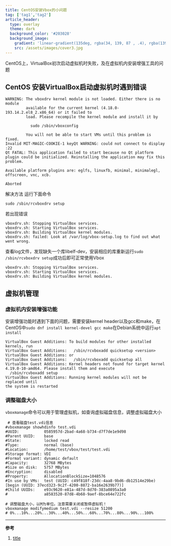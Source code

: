 ```yaml
---
title: CentOS安装Vbox的小问题
tag: ['tag1','tag2']
article_header:
  type: overlay
  theme: dark
  background_color: '#203028'
  background_image:
    gradient: 'linear-gradient(135deg, rgba(34, 139, 87 , .4), rgba(139, 34, 139, .4))'
    src: /assets/images/cover3.jpg
---
```


CentOS上，VirtualBox初次启动虚拟机时失败，及在虚拟机内安装增强工具的问题

<!--more-->

## CentOS 安装VirtualBox启动虚拟机时遇到错误
```
WARNING: The vboxdrv kernel module is not loaded. Either there is no module
         available for the current kernel (4.18.0-193.14.2.el8_2.x86_64) or it failed to
         load. Please recompile the kernel module and install it by

           sudo /sbin/vboxconfig

         You will not be able to start VMs until this problem is fixed.
Invalid MIT-MAGIC-COOKIE-1 keyQt WARNING: could not connect to display :22
Qt FATAL: This application failed to start because no Qt platform plugin could be initialized. Reinstalling the application may fix this problem.

Available platform plugins are: eglfs, linuxfb, minimal, minimalegl, offscreen, vnc, xcb.

Aborted

```
解决方法
运行下面命令

```
sudo /sbin/rcvboxdrv setup
```
若出现错误
```
vboxdrv.sh: Stopping VirtualBox services.
vboxdrv.sh: Starting VirtualBox services.
vboxdrv.sh: Building VirtualBox kernel modules.
vboxdrv.sh: failed: Look at /var/log/vbox-setup.log to find out what went wrong.
```
查看log文件，发现缺失一个库libelf-dev，安装相应的库重新运行`sudo /sbin/rcvboxdrv setup`成功后即可正常使用Vbox
```
vboxdrv.sh: Stopping VirtualBox services.
vboxdrv.sh: Starting VirtualBox services.
vboxdrv.sh: Building VirtualBox kernel modules.
```
## 虚拟机管理

### 虚拟机内安装增强功能
安装增强功能时遇到下面的问题，需要安装kernel header以及gcc和make，在CentOS中`sudo dnf install kernel-devel gcc make`在Debian系统中运行`apt install` 
```shell
VirtualBox Guest Additions: To build modules for other installed kernels, run
VirtualBox Guest Additions:   /sbin/rcvboxadd quicksetup <version>
VirtualBox Guest Additions: or
VirtualBox Guest Additions:   /sbin/rcvboxadd quicksetup all
VirtualBox Guest Additions: Kernel headers not found for target kernel 
4.19.0-10-amd64. Please install them and execute
  /sbin/rcvboxadd setup
VirtualBox Guest Additions: Running kernel modules will not be replaced until 
the system is restarted
```
### 调整磁盘大小
`vboxmanage`命令可以用于管理虚拟机，如查询虚拟磁盘信息，调整虚拟磁盘大小
```shell
 # 查看磁盘test.vdi信息
#vboxmanage showhdinfo test.vdi
#UUID:           0585957d-2bad-4a68-b734-d7f7de1e9d98
#Parent UUID:    base
#State:          locked read
#Type:           normal (base)
#Location:       /home/test/vbox/test/test.vdi
#Storage format: VDI
#Format variant: dynamic default
#Capacity:       32768 MBytes
#Size on disk:   5757 MBytes
#Encryption:     disabled
#Property:       AllocationBlockSize=1048576
#In use by VMs:  test (UUID: c49f818f-23dc-4aa8-9bd6-db12514e29be) [begin (UUID: 37ecd323-9c2f-4200-8872-ba16e2639b77)]
#Child UUIDs:    e93c9620-e81a-487d-8d70-383a0895a3a0
#                a8583520-87d8-4b68-9aef-8bce64e722fc

# 调整磁盘大小，以M为单位。注意需要关闭或暂停虚拟机！
vboxmanage modifymedium test.vdi --resize 51200
# 0%...10%...20%...30%...40%...50%...60%...70%...80%...90%...100%
```

---

**参考**
1. [title](url)
